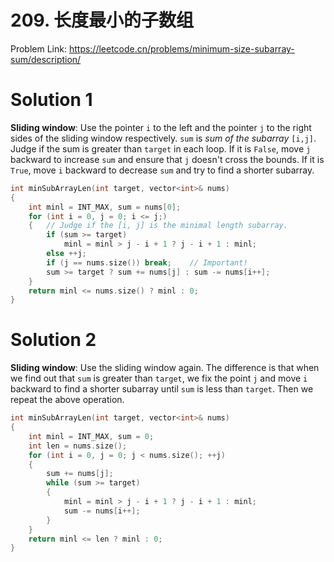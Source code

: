 # 209. 长度最小的子数组
Problem Link: https://leetcode.cn/problems/minimum-size-subarray-sum/description/

# Solution 1

**Sliding window**: Use the pointer `i` to the left and the pointer `j` to the right sides of the sliding window respectively. `sum` is *sum of the subarray* `[i,j]`. Judge if the sum is greater than `target` in each loop. If it is `False`, move `j` backward to increase `sum` and ensure that `j` doesn't cross the bounds. If it is `True`, move `i` backward to decrease `sum` and try to find a shorter subarray.
```cpp
int minSubArrayLen(int target, vector<int>& nums)
{
    int minl = INT_MAX, sum = nums[0];
    for (int i = 0, j = 0; i <= j;)
    {   // Judge if the [i, j] is the minimal length subarray.
        if (sum >= target)  
            minl = minl > j - i + 1 ? j - i + 1 : minl;
        else ++j;
        if (j == nums.size()) break;    // Important!
        sum >= target ? sum += nums[j] : sum -= nums[i++];
    }
    return minl <= nums.size() ? minl : 0;
}
```

# Solution 2

**Sliding window**: Use the sliding window again. The difference is that when we find out that `sum` is greater than `target`, we fix the point `j` and move `i` backward to find a shorter subarray until `sum` is less than `target`. Then we repeat the above operation.
```cpp
int minSubArrayLen(int target, vector<int>& nums)
{
    int minl = INT_MAX, sum = 0;
    int len = nums.size();
    for (int i = 0, j = 0; j < nums.size(); ++j)
    {
        sum += nums[j];
        while (sum >= target)
        {
            minl = minl > j - i + 1 ? j - i + 1 : minl;
            sum -= nums[i++];
        }
    }
    return minl <= len ? minl : 0;
}
```

